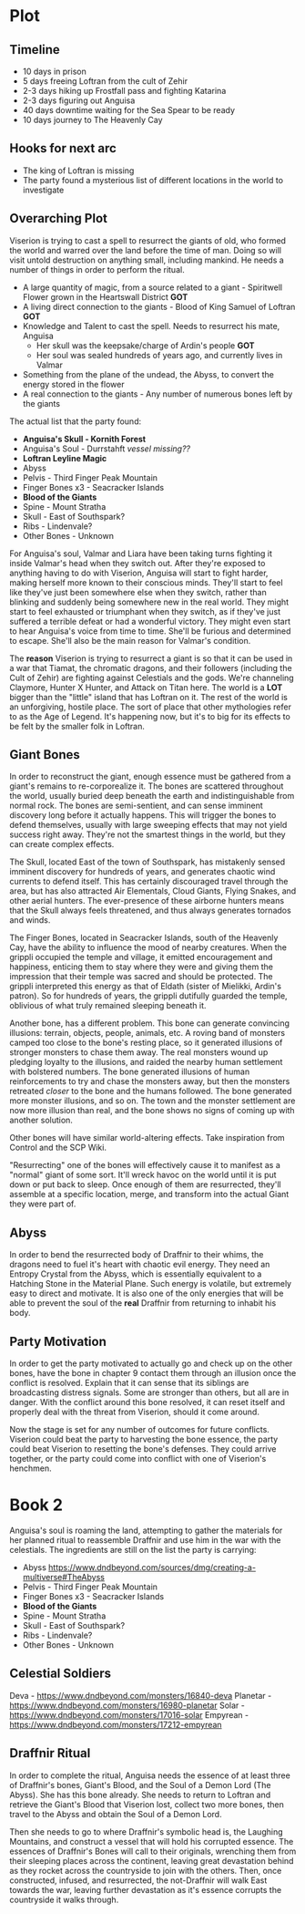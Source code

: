 # Plot

## Timeline
- 10 days in prison
- 5 days freeing Loftran from the cult of Zehir
- 2-3 days hiking up Frostfall pass and fighting Katarina
- 2-3 days figuring out Anguisa
- 40 days downtime waiting for the Sea Spear to be ready
- 10 days journey to The Heavenly Cay

## Hooks for next arc
- The king of Loftran is missing
- The party found a mysterious list of different locations in the world to investigate

## Overarching Plot
Viserion is trying to cast a spell to resurrect the giants of old, who formed the world and warred over the land before the time of man. Doing so will visit untold destruction on anything small, including mankind. He needs a number of things in order to perform the ritual.
- A large quantity of magic, from a source related to a giant - Spiritwell Flower grown in the Heartswall District **GOT**
- A living direct connection to the giants - Blood of King Samuel of Loftran **GOT**
- Knowledge and Talent to cast the spell. Needs to resurrect his mate, Anguisa
    - Her skull was the keepsake/charge of Ardin's people **GOT**
    - Her soul was sealed hundreds of years ago, and currently lives in Valmar
- Something from the plane of the undead, the Abyss, to convert the energy stored in the flower
- A real connection to the giants - Any number of numerous bones left by the giants

The actual list that the party found:
- **Anguisa's Skull - Kornith Forest**
- Anguisa's Soul - Durrstahft *vessel missing??*
- **Loftran Leyline Magic**
- Abyss
- Pelvis - Third Finger Peak Mountain
- Finger Bones x3 - Seacracker Islands
- **Blood of the Giants**
- Spine - Mount Stratha
- Skull - East of Southspark?
- Ribs - Lindenvale?
- Other Bones - Unknown

For Anguisa's soul, Valmar and Liara have been taking turns fighting it inside Valmar's head when they switch out. After they're exposed to anything having to do with Viserion, Anguisa will start to fight harder, making herself more known to their conscious minds. They'll start to feel like they've just been somewhere else when they switch, rather than blinking and suddenly being somewhere new in the real world. They might start to feel exhausted or triumphant when they switch, as if they've just suffered a terrible defeat or had a wonderful victory. They might even start to hear Anguisa's voice from time to time. She'll be furious and determined to escape. She'll also be the main reason for Valmar's condition.

The **reason** Viserion is trying to resurrect a giant is so that it can be used in a war that Tiamat, the chromatic dragons, and their followers (including the Cult of Zehir) are fighting against Celestials and the gods. We're channeling Claymore, Hunter X Hunter, and Attack on Titan here. The world is a **LOT** bigger than the "little" island that has Loftran on it. The rest of the world is an unforgiving, hostile place. The sort of place that other mythologies refer to as the Age of Legend. It's happening now, but it's to big for its effects to be felt by the smaller folk in Loftran.

## Giant Bones
In order to reconstruct the giant, enough essence must be gathered from a giant's remains to re-corporealize it. The bones are scattered throughout the world, usually buried deep beneath the earth and indistinguishable from normal rock. The bones are semi-sentient, and can sense imminent discovery long before it actually happens. This will trigger the bones to defend themselves, usually with large sweeping effects that may not yield success right away. They're not the smartest things in the world, but they can create complex effects.

The Skull, located East of the town of Southspark, has mistakenly sensed imminent discovery for hundreds of years, and generates chaotic wind currents to defend itself. This has certainly discouraged travel through the area, but has also attracted Air Elementals, Cloud Giants, Flying Snakes, and other aerial hunters. The ever-presence of these airborne hunters means that the Skull always feels threatened, and thus always generates tornados and winds.

The Finger Bones, located in Seacracker Islands, south of the Heavenly Cay, have the ability to influence the mood of nearby creatures. When the grippli occupied the temple and village, it emitted encouragement and happiness, enticing them to stay where they were and giving them the impression that their temple was sacred and should be protected. The grippli interpreted this energy as that of Eldath (sister of Mielikki, Ardin's patron). So for hundreds of years, the grippli dutifully guarded the temple, oblivious of what truly remained sleeping beneath it.

Another bone, has a different problem. This bone can generate convincing illusions: terrain, objects, people, animals, etc. A roving band of monsters camped too close to the bone's resting place, so it generated illusions of stronger monsters to chase them away. The real monsters wound up pledging loyalty to the illusions, and raided the nearby human settlement with bolstered numbers. The bone generated illusions of human reinforcements to try and chase the monsters away, but then the monsters retreated *closer* to the bone and the humans followed. The bone generated more monster illusions, and so on. The town and the monster settlement are now more illusion than real, and the bone shows no signs of coming up with another solution.

Other bones will have similar world-altering effects. Take inspiration from Control and the SCP Wiki.

"Resurrecting" one of the bones will effectively cause it to manifest as a "normal" giant of some sort. It'll wreck havoc on the world until it is put down or put back to sleep. Once enough of them are resurrected, they'll assemble at a specific location, merge, and transform into the actual Giant they were part of.

## Abyss
In order to bend the resurrected body of Draffnir to their whims, the dragons need to fuel it's heart with chaotic evil energy. They need an Entropy Crystal from the Abyss, which is essentially equivalent to a Hatching Stone in the Material Plane. Such energy is volatile, but extremely easy to direct and motivate. It is also one of the only energies that will be able to prevent the soul of the **real** Draffnir from returning to inhabit his body.

## Party Motivation
In order to get the party motivated to actually go and check up on the other bones, have the bone in chapter 9 contact them through an illusion once the conflict is resolved. Explain that it can sense that its siblings are broadcasting distress signals. Some are stronger than others, but all are in danger. With the conflict around this bone resolved, it can reset itself and properly deal with the threat from Viserion, should it come around.

Now the stage is set for any number of outcomes for future conflicts. Viserion could beat the party to harvesting the bone essence, the party could beat Viserion to resetting the bone's defenses. They could arrive together, or the party could come into conflict with one of Viserion's henchmen.

# Book 2
Anguisa's soul is roaming the land, attempting to gather the materials for her planned ritual to reassemble Draffnir and use him in the war with the celestials. The ingredients are still on the list the party is carrying:
- Abyss https://www.dndbeyond.com/sources/dmg/creating-a-multiverse#TheAbyss
- Pelvis - Third Finger Peak Mountain
- Finger Bones x3 - Seacracker Islands
- **Blood of the Giants**
- Spine - Mount Stratha
- Skull - East of Southspark?
- Ribs - Lindenvale?
- Other Bones - Unknown

## Celestial Soldiers
Deva - https://www.dndbeyond.com/monsters/16840-deva
Planetar - https://www.dndbeyond.com/monsters/16980-planetar
Solar - https://www.dndbeyond.com/monsters/17016-solar
Empyrean - https://www.dndbeyond.com/monsters/17212-empyrean

## Draffnir Ritual
In order to complete the ritual, Anguisa needs the essence of at least three of Draffnir's bones, Giant's Blood, and the Soul of a Demon Lord (The Abyss). She has this bone already. She needs to return to Loftran and retrieve the Giant's Blood that Viserion lost, collect two more bones, then travel to the Abyss and obtain the Soul of a Demon Lord.

Then she needs to go to where Draffnir's symbolic head is, the Laughing Mountains, and construct a vessel that will hold his corrupted essence. The essences of Draffnir's Bones will call to their originals, wrenching them from their sleeping places across the continent, leaving great devastation behind as they rocket across the countryside to join with the others. Then, once constructed, infused, and resurrected, the not-Draffnir will walk East towards the war, leaving further devastation as it's essence corrupts the countryside it walks through.
